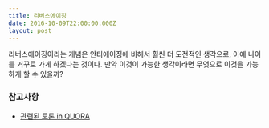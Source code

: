 ```yaml
---
title: 리버스에이징
date: 2016-10-09T22:00:00.000Z
layout: post
---
```


리버스에이징이라는 개념은 안티에이징에 비해서 훨씬 더 도전적인 생각으로, 아예 나이를 거꾸로 가게 하겠다는 것이다. 만약 이것이 가능한 생각이라면 무엇으로 이것을 가능하게 할 수 있을까? 

### 참고사항

* [관련된 토론 in QUORA](https://www.quora.com/Will-it-be-possible-to-reverse-aging-in-the-near-future)

